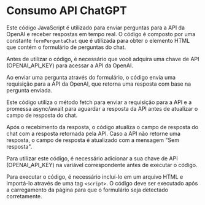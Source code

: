 # Consumo API ChatGPT

Este código JavaScript é utilizado para enviar perguntas para a API da OpenAI e receber respostas em tempo real. O código é composto por uma constante `formPerguntaChat` que é utilizada para obter o elemento HTML que contém o formulário de perguntas do chat.

Antes de utilizar o código, é necessário que você adquira uma chave de API (OPENAI_API_KEY) para acessar a API da OpenAI.

Ao enviar uma pergunta através do formulário, o código envia uma requisição para a API da OpenAI, que retorna uma resposta com base na pergunta enviada.

Este código utiliza o método fetch para enviar a requisição para a API e a promessa async/await para aguardar a resposta da API antes de atualizar o campo de resposta do chat.

Após o recebimento da resposta, o código atualiza o campo de resposta do chat com a resposta retornada pela API. Caso a API não retorne uma resposta, o campo de resposta é atualizado com a mensagem "Sem resposta".

Para utilizar este código, é necessário adicionar a sua chave de API (OPENAI_API_KEY) na variável correspondente antes de executar o código.

Para executar o código, é necessário incluí-lo em um arquivo HTML e importá-lo através de uma tag `<script>`. O código deve ser executado após a carregamento da página para que o formulário seja detectado corretamente.
